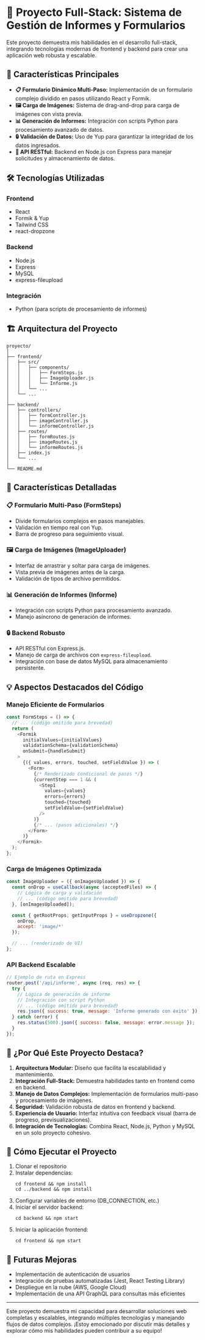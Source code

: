 # 🚀 Proyecto Full-Stack: Sistema de Gestión de Informes y Formularios

Este proyecto demuestra mis habilidades en el desarrollo full-stack, integrando tecnologías modernas de frontend y backend para crear una aplicación web robusta y escalable.

## 🌟 Características Principales

- **📋 Formulario Dinámico Multi-Paso:** Implementación de un formulario complejo dividido en pasos utilizando React y Formik.
- **🖼️ Carga de Imágenes:** Sistema de drag-and-drop para carga de imágenes con vista previa.
- **📊 Generación de Informes:** Integración con scripts Python para procesamiento avanzado de datos.
- **🔒 Validación de Datos:** Uso de Yup para garantizar la integridad de los datos ingresados.
- **🔄 API RESTful:** Backend en Node.js con Express para manejar solicitudes y almacenamiento de datos.

## 🛠️ Tecnologías Utilizadas

### Frontend
- React
- Formik & Yup
- Tailwind CSS
- react-dropzone

### Backend
- Node.js
- Express
- MySQL
- express-fileupload

### Integración
- Python (para scripts de procesamiento de informes)

## 🏗️ Arquitectura del Proyecto

```
proyecto/
│
├── frontend/
│   ├── src/
│   │   ├── components/
│   │   │   ├── FormSteps.js
│   │   │   ├── ImageUploader.js
│   │   │   └── Informe.js
│   │   └── ...
│   └── ...
│
├── backend/
│   ├── controllers/
│   │   ├── formController.js
│   │   ├── imageController.js
│   │   └── informeController.js
│   ├── routes/
│   │   ├── formRoutes.js
│   │   ├── imageRoutes.js
│   │   └── informeRoutes.js
│   ├── index.js
│   └── ...
│
└── README.md
```

## 🚀 Características Detalladas

### 📋 Formulario Multi-Paso (FormSteps)
- Divide formularios complejos en pasos manejables.
- Validación en tiempo real con Yup.
- Barra de progreso para seguimiento visual.

### 🖼️ Carga de Imágenes (ImageUploader)
- Interfaz de arrastrar y soltar para carga de imágenes.
- Vista previa de imágenes antes de la carga.
- Validación de tipos de archivo permitidos.

### 📊 Generación de Informes (Informe)
- Integración con scripts Python para procesamiento avanzado.
- Manejo asíncrono de generación de informes.

### 🔒 Backend Robusto
- API RESTful con Express.js.
- Manejo de carga de archivos con `express-fileupload`.
- Integración con base de datos MySQL para almacenamiento persistente.

## 💡 Aspectos Destacados del Código

### Manejo Eficiente de Formularios
```javascript
const FormSteps = () => {
  // ... (código omitido para brevedad)
  return (
    <Formik
      initialValues={initialValues}
      validationSchema={validationSchema}
      onSubmit={handleSubmit}
    >
      {({ values, errors, touched, setFieldValue }) => (
        <Form>
          {/* Renderizado condicional de pasos */}
          {currentStep === 1 && (
            <Step1
              values={values}
              errors={errors}
              touched={touched}
              setFieldValue={setFieldValue}
            />
          )}
          {/* ... (pasos adicionales) */}
        </Form>
      )}
    </Formik>
  );
};
```

### Carga de Imágenes Optimizada
```javascript
const ImageUploader = ({ onImagesUploaded }) => {
  const onDrop = useCallback(async (acceptedFiles) => {
    // Lógica de carga y validación
    // ... (código omitido para brevedad)
  }, [onImagesUploaded]);

  const { getRootProps, getInputProps } = useDropzone({
    onDrop,
    accept: 'image/*'
  });

  // ... (renderizado de UI)
};
```

### API Backend Escalable
```javascript
// Ejemplo de ruta en Express
router.post('/api/informe', async (req, res) => {
  try {
    // Lógica de generación de informe
    // Integración con script Python
    // ... (código omitido para brevedad)
    res.json({ success: true, message: 'Informe generado con éxito' });
  } catch (error) {
    res.status(500).json({ success: false, message: error.message });
  }
});
```

## 🌟 ¿Por Qué Este Proyecto Destaca?

1. **Arquitectura Modular:** Diseño que facilita la escalabilidad y mantenimiento.
2. **Integración Full-Stack:** Demuestra habilidades tanto en frontend como en backend.
3. **Manejo de Datos Complejos:** Implementación de formularios multi-paso y procesamiento de imágenes.
4. **Seguridad:** Validación robusta de datos en frontend y backend.
5. **Experiencia de Usuario:** Interfaz intuitiva con feedback visual (barra de progreso, previsualizaciones).
6. **Integración de Tecnologías:** Combina React, Node.js, Python y MySQL en un solo proyecto cohesivo.

## 🚀 Cómo Ejecutar el Proyecto

1. Clonar el repositorio
2. Instalar dependencias:
   ```
   cd frontend && npm install
   cd ../backend && npm install
   ```
3. Configurar variables de entorno (DB_CONNECTION, etc.)
4. Iniciar el servidor backend:
   ```
   cd backend && npm start
   ```
5. Iniciar la aplicación frontend:
   ```
   cd frontend && npm start
   ```

## 🔮 Futuras Mejoras

- Implementación de autenticación de usuarios
- Integración de pruebas automatizadas (Jest, React Testing Library)
- Despliegue en la nube (AWS, Google Cloud)
- Implementación de una API GraphQL para consultas más eficientes

---

Este proyecto demuestra mi capacidad para desarrollar soluciones web completas y escalables, integrando múltiples tecnologías y manejando flujos de datos complejos. ¡Estoy emocionado por discutir más detalles y explorar cómo mis habilidades pueden contribuir a su equipo!
